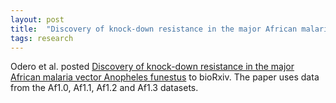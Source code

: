 ```yaml
---
layout: post
title:  "Discovery of knock-down resistance in the major African malaria vector Anopheles funestus (Odero et al. 2024, preprint)"
tags: research
---
```


Odero et al. posted [Discovery of knock-down resistance in the major African malaria vector Anopheles funestus](https://doi.org/10.1101/2024.03.13.584754) to bioRxiv. The
paper uses data from the Af1.0, Af1.1, Af1.2 and Af1.3 datasets.
